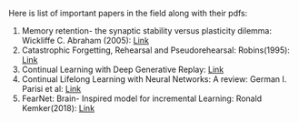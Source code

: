 Here is list of important papers in the field along with their pdfs:

1. Memory retention- the synaptic stability versus plasticity dilemma: Wickliffe C. Abraham (2005): [Link](http://citeseerx.ist.psu.edu/viewdoc/download?doi=10.1.1.371.6320&rep=rep1&type=pdf)
2. Catastrophic Forgetting, Rehearsal and Pseudorehearsal: Robins(1995): [Link](http://citeseerx.ist.psu.edu/viewdoc/download?doi=10.1.1.108.3078&rep=rep1&type=pdf)
3. Continual Learning with Deep Generative Replay: [Link](http://papers.nips.cc/paper/6892-continual-learning-with-deep-generative-replay.pdf)
4. Continual Lifelong Learning with Neural Networks: A review: German I. Parisi et al: [Link](https://arxiv.org/pdf/1802.07569.pdf)
5. FearNet: Brain- Inspired model for incremental Learning: Ronald Kemker(2018): [Link](https://arxiv.org/pdf/1711.10563.pdf)
